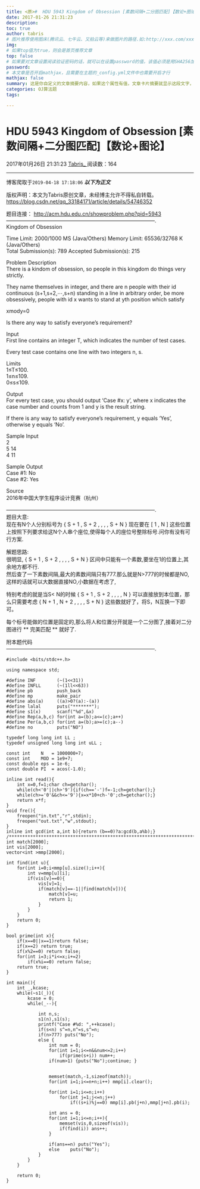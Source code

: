 ```yaml
---
title: <原>#  HDU 5943 Kingdom of Obsession [素数间隔+二分图匹配]【数论+图论】
date: 2017-01-26 21:31:23
description:
toc: true
author: tabris
# 图片推荐使用图床(腾讯云、七牛云、又拍云等)来做图片的路径.如:http://xxx.com/xxx.jpg
img: 
# 如果top值为true，则会是首页推荐文章
top: false
# 如果要对文章设置阅读验证密码的话，就可以在设置password的值，该值必须是用SHA256加密后的密码，防止被他人识破
password: 
# 本文章是否开启mathjax，且需要在主题的_config.yml文件中也需要开启才行
mathjax: false
summary: 这是你自定义的文章摘要内容，如果这个属性有值，文章卡片摘要就显示这段文字，否则程序会自动截取文章的部分内容作为摘要
categories: OJ算法题
tags:

---
```





#  HDU 5943 Kingdom of Obsession [素数间隔+二分图匹配]【数论+图论】

2017年01月26日 21:31:23  [ Tabris_ ](https://me.csdn.net/qq_33184171) 阅读数：164


--- 
 博客爬取于`2019-04-18 17:18:06`
***以下为正文***

版权声明：本文为Tabris原创文章，未经博主允许不得私自转载。
https://blog.csdn.net/qq_33184171/article/details/54746352

题目连接： [ http://acm.hdu.edu.cn/showproblem.php?pid=5943
](http://acm.hdu.edu.cn/showproblem.php?pid=5943)  
————————————————————————————–.  
Kingdom of Obsession

Time Limit: 2000/1000 MS (Java/Others) Memory Limit: 65536/32768 K
(Java/Others)  
Total Submission(s): 789 Accepted Submission(s): 215

Problem Description  
There is a kindom of obsession, so people in this kingdom do things very
strictly.

They name themselves in integer, and there are n people with their id
continuous (s+1,s+2,⋯,s+n) standing in a line in arbitrary order, be more
obsessively, people with id x wants to stand at yth position which satisfy

xmody=0

Is there any way to satisfy everyone’s requirement?

Input  
First line contains an integer T, which indicates the number of test cases.

Every test case contains one line with two integers n, s.

Limits  
1≤T≤100.  
1≤n≤109.  
0≤s≤109.

Output  
For every test case, you should output ‘Case #x: y’, where x indicates the
case number and counts from 1 and y is the result string.

If there is any way to satisfy everyone’s requirement, y equals ‘Yes’,
otherwise y equals ‘No’.

Sample Input  
2  
5 14  
4 11

Sample Output  
Case #1: No  
Case #2: Yes

Source  
2016年中国大学生程序设计竞赛（杭州）

————————————————————————————–.  
题目大意:  
现在有N个人分别标号为  {  S  \+  1  ,  S  \+  2  ,  ,  ,  ,  S  \+  N  }  现在要在  [  1  ,
N  ]  这些位置上按照下列要求给这N个人串个座位,使得每个人的座位号整除标号.问你有没有可行方案.

解题思路:  
很明显,  {  S  \+  1  ,  S  \+  2  ,  ,  ,  ,  S  \+  N  }
区间中只能有一个素数,要坐在1的位置上,其余地方都不行.  
然后查了一下素数间隔,最大的素数间隔只有777.那么就是N>777的时候都是NO,  
这样的话就可以大数据直接NO,小数据在考虑了,

特别考虑的就是当S< N的时候  {  S  \+  1  ,  S  \+  2  ,  ,  ,  ,  N  }  可以直接放到本位置，那么只需要考虑
{  N  \+  1  ,  N  \+  2  ,  ,  ,  ,  S  \+  N  }  这些数就好了，将S，N互换一下即可。

每个标号能做的位置是固定的,那么将人和位置分开就是一个二分图了,接着对二分图进行 ** 完美匹配 ** 就好了.

附本题代码  
————————————————————————————–.

    
    
    #include <bits/stdc++.h>
    
    using namespace std;
    
    #define INF        (~(1<<31))
    #define INFLL      (~(1ll<<63))
    #define pb         push_back
    #define mp         make_pair
    #define abs(a)     ((a)>0?(a):-(a))
    #define lalal      puts("*******");
    #define s1(x)      scanf("%d",&x)
    #define Rep(a,b,c) for(int a=(b);a<=(c);a++)
    #define Per(a,b,c) for(int a=(b);a>=(c);a--)
    #define no         puts("NO")
    
    typedef long long int LL ;
    typedef unsigned long long int uLL ;
    
    const int    N   = 1000000+7;
    const int    MOD = 1e9+7;
    const double eps = 1e-6;
    const double PI  = acos(-1.0);
    
    inline int read(){
        int x=0,f=1;char ch=getchar();
        while(ch<'0'||ch>'9'){if(ch=='-')f=-1;ch=getchar();}
        while(ch>='0'&&ch<='9'){x=x*10+ch-'0';ch=getchar();}
        return x*f;
    }
    void fre(){
        freopen("in.txt","r",stdin);
        freopen("out.txt","w",stdout);
    }
    inline int gcd(int a,int b){return (b==0)?a:gcd(b,a%b);}
    /***********************************************************************/
    int match[2000];
    int vis[2000];
    vector<int >mmp[2000];
    
    int find(int u){
        for(int i=0;i<mmp[u].size();i++){
            int v=mmp[u][i];
            if(vis[v]==0){
                vis[v]=1;
                if(match[v]==-1||find(match[v])){
                    match[v]=u;
                    return 1;
                }
            }
        }
        return 0;
    }
    
    bool prime(int x){
        if(x==0||x==1)return false;
        if(x==2) return true;
        if(x%2==0) return false;
        for(int i=3;i*i<=x;i+=2)
            if(x%i==0) return false;
        return true;
    }
    
    int main(){
        int _,kcase;
        while(~s1(_)){
            kcase = 0;
            while(_--){
    
                int n,s;
                s1(n),s1(s);
                printf("Case #%d: ",++kcase);
                if(s<n) s^=n,n^=s,s^=n;
                if(n>777) puts("No");
                else {
                    int num = 0;
                    for(int i=1;i<=n&&num<=2;i++)
                        if(prime(s+i)) num++;
                    if(num>1) {puts("No");continue; }
    
    
                    memset(match,-1,sizeof(match));
                    for(int i=1;i<=n+n;i++) mmp[i].clear();
    
                    for(int i=1;i<=n;i++)
                        for(int j=1;j<=n;j++)
                            if((s+i)%j==0) mmp[i].pb(j+n),mmp[j+n].pb(i);
    
                    int ans = 0;
                    for(int i=1;i<=n;i++){
                        memset(vis,0,sizeof(vis));
                        if(find(i)) ans++;
                    }
    
                    if(ans==n) puts("Yes");
                    else    puts("No");
                }
            }
        }
    
        return 0;
    }

